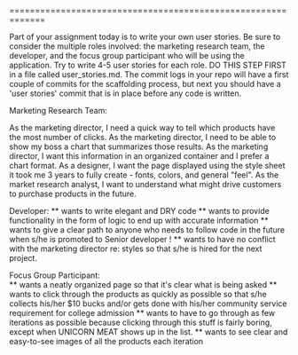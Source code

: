 


=============================================================

Part of your assignment today is to write your own user stories. Be sure to consider the multiple roles involved: the marketing research team, the developer, and the focus group participant who will be using the application. Try to write 4-5 user stories for each role. DO THIS STEP FIRST in a file called user_stories.md. The commit logs in your repo will have a first couple of commits for the scaffolding process, but next you should have a 'user stories' commit that is in place before any code is written.

Marketing Research Team:

As the marketing director, I need a quick way to tell which products have 
the most number of clicks.
As the marketing director, I need to be able to show my boss a chart that summarizes those results.
As the marketing director, I want this information in an organized container and I prefer a chart format.
As a designer, I want the page displayed using the style sheet it took me 3 years to fully create - fonts, colors, and general "feel".
As the market research analyst, I want to understand what might drive customers to purchase products in the future.


Developer:
** wants to write elegant and DRY code
** wants to provide functionality in the form of logic to end up with accurate information
** wants to give a clear path to anyone who needs to follow code in the future when s/he is promoted to Senior developer !
** wants to have no conflict with the marketing director re: styles so that s/he is hired for the next project.

Focus Group Participant:  
** wants a neatly organized page so that it's clear what is being asked
** wants to click through the products as quickly as possible so that s/he collects his/her $10 bucks and/or gets done with his/her community service requirement for college admission
** wants to have to go through as few iterations as possible because clicking through this stuff is fairly boring, except when UNICORN MEAT shows up in the list.
** wants to see clear and easy-to-see images of all the products each iteration







